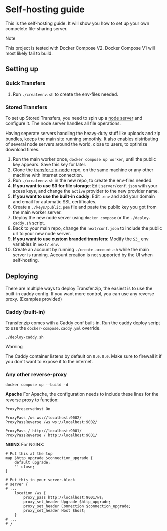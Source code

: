 # Self-hosting guide

This is the self-hosting guide. It will show you how to set up your own compelete file-sharing server.

> [!NOTE]
> This project is tested with Docker Compose V2. Docker Compose V1 will most likely fail to build.

## Setting up

### Quick Transfers

1. Run `./createenv.sh` to create the env-files needed.

### Stored Transfers

To set up Stored Transfers, you need to spin up a [node server](https://github.com/robinkarlberg/transfer.zip-node) and configure it. The node server handles all file operations.

Having seperate servers handling the heavy-duty stuff like uploads and zip bundles, keeps the main site running smoothly. It also enables distributing of several node servers around the world, close to users, to optimize download times.

1. Run the main worker once, `docker compose up worker`, until the public key appears. Save this key for later.
2. Clone the [transfer.zip-node](https://github.com/robinkarlberg/transfer.zip-node) repo, on the same machine or any other machine with internet connection. 
3. Run `./createenv.sh` in the new repo, to create the env-files needed.
4. **If you want to use S3 for file storage**: Edit `server/conf.json` with your acess keys, and change the `active` provider to the new provider name.
5. **If you want to use the built-in caddy**: Edit `.env` and add your domain and email for automatic SSL certificates.
6. Create a `./keys/public.pem` file and paste the public key you got from the main worker server. 
7. Deploy the new node server using `docker compose` or the `./deploy-caddy.sh` script.
8. Back to your main repo, change the `next/conf.json` to include the public url to your new node server.
9. **If you want to use custom branded transfers**: Modify the `S3_` env variables in `next/.env`.
10. Create an account by running `./create-account.sh` while the main server is running. Account creation is not supported by the UI when self-hosting.

## Deploying

There are multiple ways to deploy Transfer.zip, the easiest is to use the built-in caddy config. If you want more control, you can use any reverse proxy. (Examples provided)

### Caddy (built-in)

Transfer.zip comes with a Caddy conf built-in. Run the caddy deploy script to use the `docker-compose.caddy.yml` override.
```
./deploy-caddy.sh
```

> [!WARNING]
> The Caddy container listens by default on `0.0.0.0`. Make sure to firewall it if you don't want to expose it to the internet.


### Any other reverse-proxy

```
docker compose up --build -d
```

**Apache**
For Apache, the configuration needs to include these lines for the reverse proxy to function:
```
ProxyPreserveHost On

ProxyPass /ws ws://localhost:9002/
ProxyPassReverse /ws ws://localhost:9002/

ProxyPass / http://localhost:9001/
ProxyPassReverse / http://localhost:9001/
```

**NGINX**
For NGINX:
```
# Put this at the top
map $http_upgrade $connection_upgrade {
    default upgrade;
    '' close;
}

# Put this in your server-block
# server {
# ...
    location /ws {
        proxy_pass http://localhost:9001/ws;
        proxy_set_header Upgrade $http_upgrade;
        proxy_set_header Connection $connection_upgrade;
        proxy_set_header Host $host;
    }
# ...
# }
```